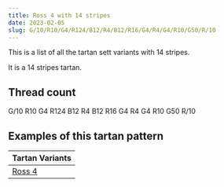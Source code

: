 ```yaml
---
title: Ross 4 with 14 stripes
date: 2023-02-05
slug: G/10/R10/G4/R124/B12/R4/B12/R16/G4/R4/G4/R10/G50/R/10
---
```

This is a list of all the tartan sett variants with 14 stripes.

It is a 14 stripes tartan.


## Thread count
G/10 R10 G4 R124 B12 R4 B12 R16 G4 R4 G4 R10 G50 R/10

## Examples of this tartan pattern

| Tartan Variants |
|---------------|
| [Ross 4](/variants/g/10/r10/g4/r124/b12/r4/b12/r16/g4/r4/g4/r10/g50/r/10-b304080-g008000-rc00000)||
